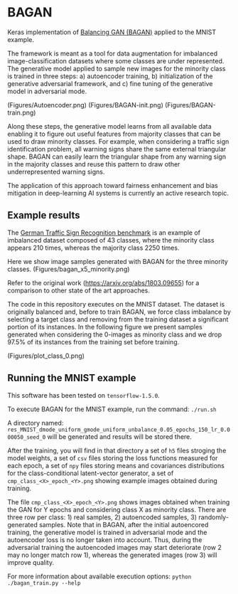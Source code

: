 # BAGAN
Keras implementation of [Balancing GAN (BAGAN)](https://arxiv.org/abs/1803.09655) applied to the MNIST example.

The framework is meant as a tool for data augmentation for imbalanced image-classification datasets where some classes are under represented.
The generative model applied to sample new images for the minority class is trained in three steps: a) autoencoder training, b) initialization of the generative adversarial framework, and c) fine tuning of the generative model in adversarial mode.


(Figures/Autoencoder.png)
(Figures/BAGAN-init.png)
(Figures/BAGAN-train.png)

Along these steps, the generative model learns from all available data enabling it to figure out useful features from majority classes that can be used to draw minority classes.
For example, when considering a traffic sign identification problem, all warning signs share the same external triangular shape.
BAGAN can easily learn the triangular shape from any warning sign in the majority classes and reuse this pattern to draw other underrepresented warning signs.

The application of this approach toward fairness enhancement and bias mitigation in deep-learning AI systems is currently an active research topic.

## Example results

The [German Traffic Sign Recognition benchmark](http://benchmark.ini.rub.de/) is an example of imbalanced dataset composed of 43 classes, where the minority class appears 210 times, whereas the majority class 2250 times.

Here we show image samples generated with BAGAN for the three minority classes.
(Figures/bagan_x5_minority.png)

Refer to the original work (https://arxiv.org/abs/1803.09655) for a comparison to other state of the art approaches.


The code in this repository executes on the MNIST dataset. The dataset is originally balanced and, before to train BAGAN, we force class imbalance by selecting a target class and removing from the training dataset a significant portion of its instances.
In the following figure we present samples generated when considering the 0-images as minority class and we drop 97.5\% of its instances from the training set before training.

(Figures/plot_class_0.png)



## Running the MNIST example

This software has been tested on `tensorflow-1.5.0`.

To execute BAGAN for the MNIST example, run the command:
`./run.sh`

A directory named: `res_MNIST_dmode_uniform_gmode_uniform_unbalance_0.05_epochs_150_lr_0.000050_seed_0` will be generated and results will be stored there.

After the training, you will find in that directory a set of `h5` files stroging the model weights, a set of `csv` files storing the loss functions measured for each epoch, a set of `npy` files storing means and covariances distributions for the class-conditional latent-vector generator, a set of `cmp_class_<X>_epoch_<Y>.png` showing example images obtained during training.

The file `cmp_class_<X>_epoch_<Y>.png` shows images obtained when training the GAN for Y epochs and considering class X as minority class. There are three row per class: 1) real samples, 2) autoencoded samples, 3) randomly-generated samples.
Note that in BAGAN, after the initial autoencored training, the generative model is trained in adversarial mode and the autoencoder loss is no longer taken into account. Thus, during the adversarial training the autoencoded images may start deteriorate (row 2 may no longer match row 1), whereas the generated images (row 3) will improve quality.

For more information about available execution options:
`python ./bagan_train.py --help`

